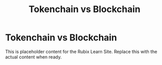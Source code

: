 ﻿---
title: Tokenchain vs Blockchain
sidebar_label: Tokenchain vs Blockchain
---

<!-- File: docs/core-concepts/tokenchain-vs-blockchain.md -->
# Tokenchain vs Blockchain

This is placeholder content for the Rubix Learn Site. Replace this with the actual content when ready.
